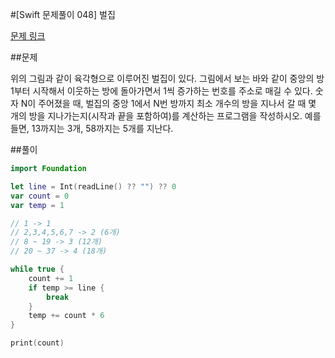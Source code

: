 #[Swift 문제풀이 048] 벌집

[문제 링크](https://www.acmicpc.net/problem/2292)

##문제

위의 그림과 같이 육각형으로 이루어진 벌집이 있다. 그림에서 보는 바와 같이 중앙의 방 1부터 시작해서 이웃하는 방에 돌아가면서 1씩 증가하는 번호를 주소로 매길 수 있다. 숫자 N이 주어졌을 때, 벌집의 중앙 1에서 N번 방까지 최소 개수의 방을 지나서 갈 때 몇 개의 방을 지나가는지(시작과 끝을 포함하여)를 계산하는 프로그램을 작성하시오. 예를 들면, 13까지는 3개, 58까지는 5개를 지난다.

##풀이

```swift 
import Foundation

let line = Int(readLine() ?? "") ?? 0
var count = 0
var temp = 1

// 1 -> 1
// 2,3,4,5,6,7 -> 2 (6개)
// 8 ~ 19 -> 3 (12개)
// 20 ~ 37 -> 4 (18개)

while true {
    count += 1
    if temp >= line {
        break
    }
    temp += count * 6
}

print(count)
```
